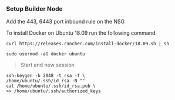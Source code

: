 ### Setup Builder Node

Add the 443, 6443 port inbound rule on the NSG

To install Docker on Ubuntu 18.09 run the following command.

```
curl https://releases.rancher.com/install-docker/18.09.sh | sh
```

```
sudo usermod -aG docker ubuntu
```

 >Start and new session

```
ssh-keygen -b 2048 -t rsa -f \
/home/ubuntu/.ssh/id_rsa -N ""
cat /home/ubuntu/.ssh/id_rsa.pub \
>> /home/ubuntu/.ssh/authorized_keys
```